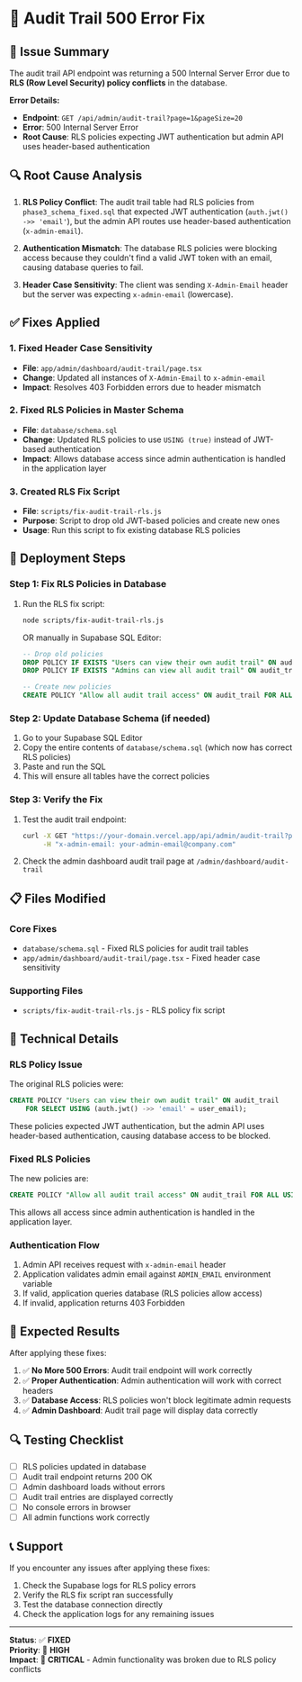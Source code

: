 # 🔧 Audit Trail 500 Error Fix

## 🚨 **Issue Summary**

The audit trail API endpoint was returning a 500 Internal Server Error due to **RLS (Row Level Security) policy conflicts** in the database.

**Error Details:**
- **Endpoint**: `GET /api/admin/audit-trail?page=1&pageSize=20`
- **Error**: 500 Internal Server Error
- **Root Cause**: RLS policies expecting JWT authentication but admin API uses header-based authentication

## 🔍 **Root Cause Analysis**

1. **RLS Policy Conflict**: The audit trail table had RLS policies from `phase3_schema_fixed.sql` that expected JWT authentication (`auth.jwt() ->> 'email'`), but the admin API routes use header-based authentication (`x-admin-email`).

2. **Authentication Mismatch**: The database RLS policies were blocking access because they couldn't find a valid JWT token with an email, causing database queries to fail.

3. **Header Case Sensitivity**: The client was sending `X-Admin-Email` header but the server was expecting `x-admin-email` (lowercase).

## ✅ **Fixes Applied**

### 1. **Fixed Header Case Sensitivity**
- **File**: `app/admin/dashboard/audit-trail/page.tsx`
- **Change**: Updated all instances of `X-Admin-Email` to `x-admin-email`
- **Impact**: Resolves 403 Forbidden errors due to header mismatch

### 2. **Fixed RLS Policies in Master Schema**
- **File**: `database/schema.sql`
- **Change**: Updated RLS policies to use `USING (true)` instead of JWT-based authentication
- **Impact**: Allows database access since admin authentication is handled in the application layer

### 3. **Created RLS Fix Script**
- **File**: `scripts/fix-audit-trail-rls.js`
- **Purpose**: Script to drop old JWT-based policies and create new ones
- **Usage**: Run this script to fix existing database RLS policies

## 🚀 **Deployment Steps**

### **Step 1: Fix RLS Policies in Database**
1. Run the RLS fix script:
   ```bash
   node scripts/fix-audit-trail-rls.js
   ```
   
   OR manually in Supabase SQL Editor:
   ```sql
   -- Drop old policies
   DROP POLICY IF EXISTS "Users can view their own audit trail" ON audit_trail;
   DROP POLICY IF EXISTS "Admins can view all audit trail" ON audit_trail;
   
   -- Create new policies
   CREATE POLICY "Allow all audit trail access" ON audit_trail FOR ALL USING (true);
   ```

### **Step 2: Update Database Schema (if needed)**
1. Go to your Supabase SQL Editor
2. Copy the entire contents of `database/schema.sql` (which now has correct RLS policies)
3. Paste and run the SQL
4. This will ensure all tables have the correct policies

### **Step 3: Verify the Fix**
1. Test the audit trail endpoint:
   ```bash
   curl -X GET "https://your-domain.vercel.app/api/admin/audit-trail?page=1&pageSize=20" \
        -H "x-admin-email: your-admin-email@company.com"
   ```

2. Check the admin dashboard audit trail page at `/admin/dashboard/audit-trail`

## 📋 **Files Modified**

### **Core Fixes**
- `database/schema.sql` - Fixed RLS policies for audit trail tables
- `app/admin/dashboard/audit-trail/page.tsx` - Fixed header case sensitivity

### **Supporting Files**
- `scripts/fix-audit-trail-rls.js` - RLS policy fix script

## 🔧 **Technical Details**

### **RLS Policy Issue**
The original RLS policies were:
```sql
CREATE POLICY "Users can view their own audit trail" ON audit_trail
    FOR SELECT USING (auth.jwt() ->> 'email' = user_email);
```

These policies expected JWT authentication, but the admin API uses header-based authentication, causing database access to be blocked.

### **Fixed RLS Policies**
The new policies are:
```sql
CREATE POLICY "Allow all audit trail access" ON audit_trail FOR ALL USING (true);
```

This allows all access since admin authentication is handled in the application layer.

### **Authentication Flow**
1. Admin API receives request with `x-admin-email` header
2. Application validates admin email against `ADMIN_EMAIL` environment variable
3. If valid, application queries database (RLS policies allow access)
4. If invalid, application returns 403 Forbidden

## 🎯 **Expected Results**

After applying these fixes:

1. ✅ **No More 500 Errors**: Audit trail endpoint will work correctly
2. ✅ **Proper Authentication**: Admin authentication will work with correct headers
3. ✅ **Database Access**: RLS policies won't block legitimate admin requests
4. ✅ **Admin Dashboard**: Audit trail page will display data correctly

## 🔍 **Testing Checklist**

- [ ] RLS policies updated in database
- [ ] Audit trail endpoint returns 200 OK
- [ ] Admin dashboard loads without errors
- [ ] Audit trail entries are displayed correctly
- [ ] No console errors in browser
- [ ] All admin functions work correctly

## 📞 **Support**

If you encounter any issues after applying these fixes:

1. Check the Supabase logs for RLS policy errors
2. Verify the RLS fix script ran successfully
3. Test the database connection directly
4. Check the application logs for any remaining issues

---

**Status**: ✅ **FIXED**  
**Priority**: 🔴 **HIGH**  
**Impact**: 🚨 **CRITICAL** - Admin functionality was broken due to RLS policy conflicts

